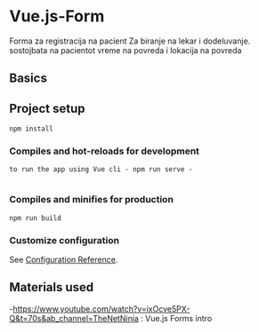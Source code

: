 # Vue.js-Form

Forma za registracija na pacient
Za biranje na lekar 
i dodeluvanje.
sostojbata na pacientot vreme na povreda i 
lokacija na povreda

## Basics

## Project setup
```
npm install
```

### Compiles and hot-reloads for development
```
to run the app using Vue cli - npm run serve - 
 
```

### Compiles and minifies for production
```
npm run build
```

### Customize configuration
See [Configuration Reference](https://cli.vuejs.org/config/).
## Materials used

-https://www.youtube.com/watch?v=ixOcve5PX-Q&t=70s&ab_channel=TheNetNinja
: Vue.js Forms intro
